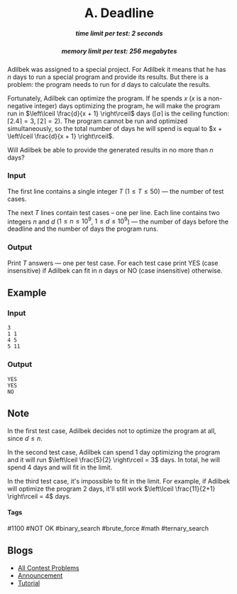 <h1 style='text-align: center;'> A. Deadline</h1>

<h5 style='text-align: center;'>time limit per test: 2 seconds</h5>
<h5 style='text-align: center;'>memory limit per test: 256 megabytes</h5>

Adilbek was assigned to a special project. For Adilbek it means that he has $n$ days to run a special program and provide its results. But there is a problem: the program needs to run for $d$ days to calculate the results.

Fortunately, Adilbek can optimize the program. If he spends $x$ ($x$ is a non-negative integer) days optimizing the program, he will make the program run in $\left\lceil \frac{d}{x + 1} \right\rceil$ days ($\left\lceil a \right\rceil$ is the ceiling function: $\left\lceil 2.4 \right\rceil = 3$, $\left\lceil 2 \right\rceil = 2$). The program cannot be run and optimized simultaneously, so the total number of days he will spend is equal to $x + \left\lceil \frac{d}{x + 1} \right\rceil$.

Will Adilbek be able to provide the generated results in no more than $n$ days?

### Input

The first line contains a single integer $T$ ($1 \le T \le 50$) — the number of test cases.

The next $T$ lines contain test cases – one per line. Each line contains two integers $n$ and $d$ ($1 \le n \le 10^9$, $1 \le d \le 10^9$) — the number of days before the deadline and the number of days the program runs.

### Output

Print $T$ answers — one per test case. For each test case print YES (case insensitive) if Adilbek can fit in $n$ days or NO (case insensitive) otherwise.

## Example

### Input


```text
3
1 1
4 5
5 11
```
### Output


```text
YES
YES
NO
```
## Note

In the first test case, Adilbek decides not to optimize the program at all, since $d \le n$.

In the second test case, Adilbek can spend $1$ day optimizing the program and it will run $\left\lceil \frac{5}{2} \right\rceil = 3$ days. In total, he will spend $4$ days and will fit in the limit.

In the third test case, it's impossible to fit in the limit. For example, if Adilbek will optimize the program $2$ days, it'll still work $\left\lceil \frac{11}{2+1} \right\rceil = 4$ days.



#### Tags 

#1100 #NOT OK #binary_search #brute_force #math #ternary_search 

## Blogs
- [All Contest Problems](../Educational_Codeforces_Round_80_(Rated_for_Div._2).md)
- [Announcement](../blogs/Announcement.md)
- [Tutorial](../blogs/Tutorial.md)
